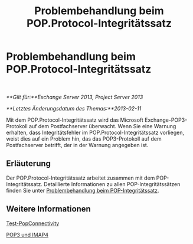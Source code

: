 ﻿---
title: Problembehandlung beim POP.Protocol-Integritätssatz
TOCTitle: Problembehandlung beim POP.Protocol-Integritätssatz
ms:assetid: 4a205a83-153a-4e93-a7af-43d2ab815809
ms:mtpsurl: https://technet.microsoft.com/de-de/library/ms.exch.scom.pop.protocol(v=EXCHG.150)
ms:contentKeyID: 53181859
ms.date: 10/08/2015
mtps_version: v=EXCHG.150
ms.translationtype: HT
---

# Problembehandlung beim POP.Protocol-Integritätssatz

 

_**Gilt für:**Exchange Server 2013, Project Server 2013_

_**Letztes Änderungsdatum des Themas:**2013-02-11_

Mit dem POP.Protocol-Integritätssatz wird das Microsoft Exchange-POP3-Protokoll auf dem Postfachserver überwacht. Wenn Sie eine Warnung erhalten, dass Integritätsfehler im POP.Protocol-Integritätssatz vorliegen, weist dies auf ein Problem hin, das das POP3-Protokoll auf dem Postfachserver betrifft, der in der Warnung angegeben ist.

## Erläuterung

Der POP.Protocol-Integritätssatz arbeitet zusammen mit dem POP-Integritätssatz. Detaillierte Informationen zu allen POP-Integritätssätzen finden Sie unter [Problembehandlung beim POP-Integritätssatz](troubleshooting-pop-health-set.md).

## Weitere Informationen

[Test-PopConnectivity](https://technet.microsoft.com/de-de/library/bb738143\(v=exchg.150\))

[POP3 und IMAP4](https://technet.microsoft.com/de-de/library/jj657728\(v=exchg.150\))

